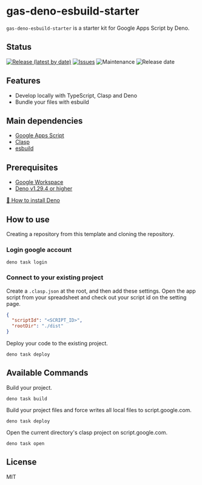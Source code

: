# gas-deno-esbuild-starter

`gas-deno-esbuild-starter` is a starter kit for Google Apps Script by Deno.

## Status

[![Release (latest by date)](https://img.shields.io/github/v/release/Kazuki-tam/gas-deno-esbuild-starter)](https://github.com/Kazuki-tam/gas-deno-esbuild-starter/releases/tag/v0.0.1)
[![Issues](https://img.shields.io/github/issues/Kazuki-tam/gas-deno-esbuild-starter)](https://github.com/Kazuki-tam/gas-deno-esbuild-starter/issues)
![Maintenance](https://img.shields.io/maintenance/yes/2023)
![Release date](https://img.shields.io/github/release-date/Kazuki-tam/gas-deno-esbuild-starter)

## Features
- Develop locally with TypeScript, Clasp and Deno
- Bundle your files with esbuild

## Main dependencies

- [Google Apps Script](https://workspace.google.co.jp/intl/en/products/apps-script/)
- [Clasp](https://github.com/google/clasp)
- [esbuild](https://esbuild.github.io/)

## Prerequisites

- [Google Workspace](https://workspace.google.co.jp/)
- [Deno v1.29.4 or higher](https://deno.land/)

[🦕 How to install Deno](https://deno.land/manual@v1.29.4/getting_started/installation)

## How to use

Creating a repository from this template and cloning the repository.

### Login google account

```shell
deno task login
```

### Connect to your existing project

Create a `.clasp.json` at the root, and then add these settings.
Open the app script from your spreadsheet and check out your script id on the setting page.

```json
{
  "scriptId": "<SCRIPT_ID>",
  "rootDir": "./dist"
}
```

Deploy your code to the existing project.

```shell
deno task deploy
```

## Available Commands

Build your project.

```shell
deno task build
```

Build your project files and force writes all local files to script.google.com.

```shell
deno task deploy
```

Open the current directory's clasp project on script.google.com.

```shell
deno task open
```

## License
MIT
